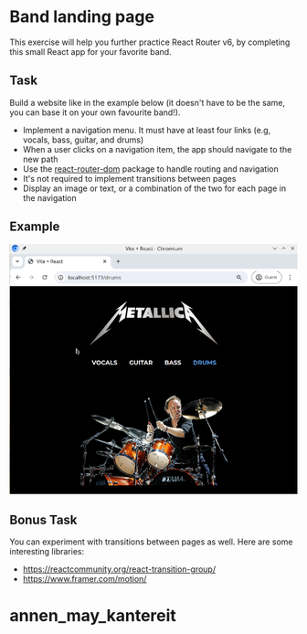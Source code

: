 # Band landing page

This exercise will help you further practice React Router v6, by completing this small React app for your favorite band.

## Task

Build a website like in the example below (it doesn't have to be the same, you can base it on your own favourite band!).

- Implement a navigation menu. It must have at least four links (e.g, vocals, bass, guitar, and drums)
- When a user clicks on a navigation item, the app should navigate to the new path
- Use the [react-router-dom](https://www.npmjs.com/package/react-router-dom) package to handle routing and navigation
- It's not required to implement transitions between pages
- Display an image or text, or a combination of the two for each page in the navigation

## Example

![Example](reference.gif)

## Bonus Task

You can experiment with transitions between pages as well. Here are some interesting libraries:

- https://reactcommunity.org/react-transition-group/
- https://www.framer.com/motion/
# annen_may_kantereit
